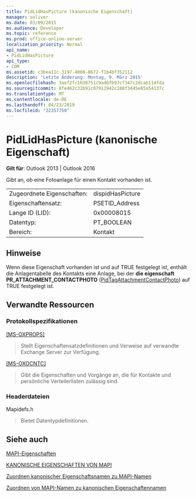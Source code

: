 ```yaml
---
title: PidLidHasPicture (kanonische Eigenschaft)
manager: soliver
ms.date: 03/09/2015
ms.audience: Developer
ms.topic: reference
ms.prod: office-online-server
localization_priority: Normal
api_name:
- PidLidHasPicture
api_type:
- COM
ms.assetid: c3bea11c-3197-4060-8672-f1b4bf352112
description: 'Letzte Änderung: Montag, 9. März 2015'
ms.openlocfilehash: 3aef2fc1038751c9ad6fb97cf347c2dcab114fda
ms.sourcegitcommit: 8fe462c32b91c87911942c188f3445e85a54137c
ms.translationtype: MT
ms.contentlocale: de-DE
ms.lasthandoff: 04/23/2019
ms.locfileid: "32357750"
---
```

# <a name="pidlidhaspicture-canonical-property"></a>PidLidHasPicture (kanonische Eigenschaft)

  
  
**Gilt für**: Outlook 2013 | Outlook 2016 
  
Gibt an, ob eine Fotoanlage für einen Kontakt vorhanden ist.
  
|||
|:-----|:-----|
|Zugeordnete Eigenschaften:  <br/> |dispidHasPicture  <br/> |
|Eigenschaftensatz:  <br/> |PSETID_Address  <br/> |
|Lange ID (LID):  <br/> |0x00008015  <br/> |
|Datentyp:  <br/> |PT_BOOLEAN  <br/> |
|Bereich:  <br/> |Kontakt  <br/> |
   
## <a name="remarks"></a>Hinweise

Wenn diese Eigenschaft vorhanden ist und auf TRUE festgelegt ist, enthält die Anlagentabelle des Kontakts eine Anlage, bei der **die eigenschaft PR_ATTACHMENT_CONTACTPHOTO** ([PidTagAttachmentContactPhoto](pidtagattachmentcontactphoto-canonical-property.md)) auf TRUE festgelegt ist.
  
## <a name="related-resources"></a>Verwandte Ressourcen

### <a name="protocol-specifications"></a>Protokollspezifikationen

[[MS-OXPROPS]](https://msdn.microsoft.com/library/f6ab1613-aefe-447d-a49c-18217230b148%28Office.15%29.aspx)
  
> Stellt Eigenschaftensatzdefinitionen und Verweise auf verwandte Exchange Server zur Verfügung.
    
[[MS-OXOCNTC]](https://msdn.microsoft.com/library/9b636532-9150-4836-9635-9c9b756c9ccf%28Office.15%29.aspx)
  
> Gibt die Eigenschaften und Vorgänge an, die für Kontakte und persönliche Verteilerlisten zulässig sind.
    
### <a name="header-files"></a>Headerdateien

Mapidefs.h
  
> Bietet Datentypdefinitionen.
    
## <a name="see-also"></a>Siehe auch



[MAPI-Eigenschaften](mapi-properties.md)
  
[KANONISCHE EIGENSCHAFTEN VON MAPI](mapi-canonical-properties.md)
  
[Zuordnen kanonischer Eigenschaftsnamen zu MAPI-Namen](mapping-canonical-property-names-to-mapi-names.md)
  
[Zuordnen von MAPI-Namen zu kanonischen Eigenschaftennamen](mapping-mapi-names-to-canonical-property-names.md)

